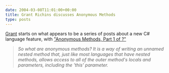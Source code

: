 ```yaml
---
date: 2004-03-08T11:01:00+00:00
title: Grant Richins discusses Anonymous Methods
type: posts
---
```

[Grant](https://blogs.msdn.com/grantri/) starts on what appears to be a series of posts about a new C# language feature, with ["Anonymous Methods, Part 1 of ?"](https://blogs.msdn.com/grantri/archive/2004/02/05/68526.aspx)

> _So what are anonymous methods? It is a way of writing an unnamed nested method that, just like most languages that have nested methods, allows access to all of the outer method's locals and parameters, including the 'this' parameter._
